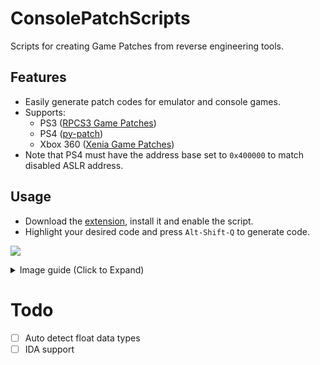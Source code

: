 # ConsolePatchScripts
Scripts for creating Game Patches from reverse engineering tools.

## Features
- Easily generate patch codes for emulator and console games.
- Supports:
  - PS3 ([RPCS3 Game Patches](https://wiki.rpcs3.net/index.php?title=Help:Game_Patches#Standard_format))
  - PS4 ([py-patch](https://github.com/illusion0001/py-patcher/blob/main/data/example.yml))
  - Xbox 360 ([Xenia Game Patches](https://github.com/xenia-canary/game-patches))
- Note that PS4 must have the address base set to `0x400000` to match disabled ASLR address.

## Usage
- Download the [extension](https://github.com/illusion0001/ConsolePatchScripts/releases/latest), install it and enable the script.
- Highlight your desired code and press `Alt-Shift-Q` to generate code.

![](https://user-images.githubusercontent.com/37698908/159830228-7063bf0f-d0b7-457c-81a1-6f717a975913.png)

<details>
<summary>Image guide (Click to Expand)</summary>

![](https://user-images.githubusercontent.com/37698908/159781314-da756466-ff39-48ac-92d9-9fdb15b4c48d.png)

</details>

# Todo
- [ ] Auto detect float data types
- [ ] IDA support
